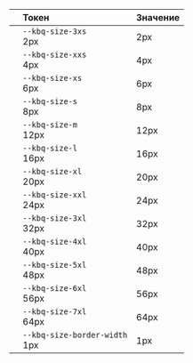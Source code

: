|                                                                                                  | Токен                                                                                                                                                                                                | Значение                                                                |
| :----------------------------------------------------------------------------------------------- | :--------------------------------------------------------------------------------------------------------------------------------------------------------------------------------------------------- | :---------------------------------------------------------------------- |
| <div class="kbq-design-token-example__sizes" style="width: var(--kbq-size-3xs);"></div>          | <div class="kbq-design-token-example__var"><code kbq-code-snippet style="cursor: pointer">--kbq-size-3xs</code><div class="kbq-design-token-example__value kbq-mono-normal">2px</div></div>          | <div class="kbq-design-token-example__value kbq-mono-normal">2px</div>  |
| <div class="kbq-design-token-example__sizes" style="width: var(--kbq-size-xxs);"></div>          | <div class="kbq-design-token-example__var"><code kbq-code-snippet style="cursor: pointer">--kbq-size-xxs</code><div class="kbq-design-token-example__value kbq-mono-normal">4px</div></div>          | <div class="kbq-design-token-example__value kbq-mono-normal">4px</div>  |
| <div class="kbq-design-token-example__sizes" style="width: var(--kbq-size-xs);"></div>           | <div class="kbq-design-token-example__var"><code kbq-code-snippet style="cursor: pointer">--kbq-size-xs</code><div class="kbq-design-token-example__value kbq-mono-normal">6px</div></div>           | <div class="kbq-design-token-example__value kbq-mono-normal">6px</div>  |
| <div class="kbq-design-token-example__sizes" style="width: var(--kbq-size-s);"></div>            | <div class="kbq-design-token-example__var"><code kbq-code-snippet style="cursor: pointer">--kbq-size-s</code><div class="kbq-design-token-example__value kbq-mono-normal">8px</div></div>            | <div class="kbq-design-token-example__value kbq-mono-normal">8px</div>  |
| <div class="kbq-design-token-example__sizes" style="width: var(--kbq-size-m);"></div>            | <div class="kbq-design-token-example__var"><code kbq-code-snippet style="cursor: pointer">--kbq-size-m</code><div class="kbq-design-token-example__value kbq-mono-normal">12px</div></div>           | <div class="kbq-design-token-example__value kbq-mono-normal">12px</div> |
| <div class="kbq-design-token-example__sizes" style="width: var(--kbq-size-l);"></div>            | <div class="kbq-design-token-example__var"><code kbq-code-snippet style="cursor: pointer">--kbq-size-l</code><div class="kbq-design-token-example__value kbq-mono-normal">16px</div></div>           | <div class="kbq-design-token-example__value kbq-mono-normal">16px</div> |
| <div class="kbq-design-token-example__sizes" style="width: var(--kbq-size-xl);"></div>           | <div class="kbq-design-token-example__var"><code kbq-code-snippet style="cursor: pointer">--kbq-size-xl</code><div class="kbq-design-token-example__value kbq-mono-normal">20px</div></div>          | <div class="kbq-design-token-example__value kbq-mono-normal">20px</div> |
| <div class="kbq-design-token-example__sizes" style="width: var(--kbq-size-xxl);"></div>          | <div class="kbq-design-token-example__var"><code kbq-code-snippet style="cursor: pointer">--kbq-size-xxl</code><div class="kbq-design-token-example__value kbq-mono-normal">24px</div></div>         | <div class="kbq-design-token-example__value kbq-mono-normal">24px</div> |
| <div class="kbq-design-token-example__sizes" style="width: var(--kbq-size-3xl);"></div>          | <div class="kbq-design-token-example__var"><code kbq-code-snippet style="cursor: pointer">--kbq-size-3xl</code><div class="kbq-design-token-example__value kbq-mono-normal">32px</div></div>         | <div class="kbq-design-token-example__value kbq-mono-normal">32px</div> |
| <div class="kbq-design-token-example__sizes" style="width: var(--kbq-size-4xl);"></div>          | <div class="kbq-design-token-example__var"><code kbq-code-snippet style="cursor: pointer">--kbq-size-4xl</code><div class="kbq-design-token-example__value kbq-mono-normal">40px</div></div>         | <div class="kbq-design-token-example__value kbq-mono-normal">40px</div> |
| <div class="kbq-design-token-example__sizes" style="width: var(--kbq-size-5xl);"></div>          | <div class="kbq-design-token-example__var"><code kbq-code-snippet style="cursor: pointer">--kbq-size-5xl</code><div class="kbq-design-token-example__value kbq-mono-normal">48px</div></div>         | <div class="kbq-design-token-example__value kbq-mono-normal">48px</div> |
| <div class="kbq-design-token-example__sizes" style="width: var(--kbq-size-6xl);"></div>          | <div class="kbq-design-token-example__var"><code kbq-code-snippet style="cursor: pointer">--kbq-size-6xl</code><div class="kbq-design-token-example__value kbq-mono-normal">56px</div></div>         | <div class="kbq-design-token-example__value kbq-mono-normal">56px</div> |
| <div class="kbq-design-token-example__sizes" style="width: var(--kbq-size-7xl);"></div>          | <div class="kbq-design-token-example__var"><code kbq-code-snippet style="cursor: pointer">--kbq-size-7xl</code><div class="kbq-design-token-example__value kbq-mono-normal">64px</div></div>         | <div class="kbq-design-token-example__value kbq-mono-normal">64px</div> |
| <div class="kbq-design-token-example__sizes" style="width: var(--kbq-size-border-width);"></div> | <div class="kbq-design-token-example__var"><code kbq-code-snippet style="cursor: pointer">--kbq-size-border-width</code><div class="kbq-design-token-example__value kbq-mono-normal">1px</div></div> | <div class="kbq-design-token-example__value kbq-mono-normal">1px</div>  |
